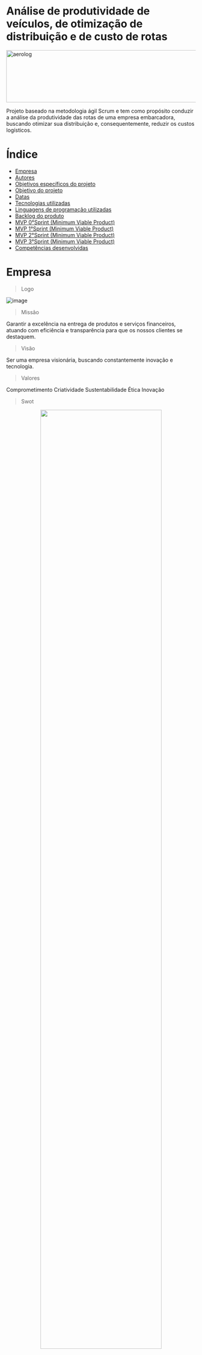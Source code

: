 # Análise de produtividade de veículos, de otimização de distribuição e de custo de rotas
 <div>
<img align="center" alt="aerolog" height="139" width="700" src="https://files.passeidireto.com/322070fa-3084-4183-b8d2-43625251dbc9/bg1.png">


Projeto baseado na metodologia ágil Scrum e tem como propósito conduzir a análise da produtividade das rotas de uma empresa embarcadora, buscando otimizar sua distribuição e, consequentemente, reduzir os custos logísticos.

# Índice
* [Empresa](#Empresa)
* [Autores](#autores)
* [Objetivos específicos do projeto](#objetivo-específicos-do-projeto)
* [Objetivo do projeto](#objetivos-do-projeto)
* [Datas](#datas)
* [Tecnologias utilizadas](#tecnologias-utilizadas)
* [Linguagens de programação utilizadas](#linguagens-de-programação-utilizadas)
* [Backlog do produto](#backlog-do-produto)
* [MVP 0°Sprint (Minimum Viable Product)](#mvp-1sprint-minimum-viable-product)
* [MVP 1°Sprint (Minimum Viable Product)](#mvp-2sprint-minimum-viable-product)
* [MVP 2°Sprint (Minimum Viable Product)](#mvp-3sprint-minimum-viable-product)
* [MVP 3°Sprint (Minimum Viable Product)](#mvp-4sprint-minimum-viable-product)
* [Competências desenvolvidas](#competências-desenvolvidas)

# Empresa
> Logo

![image](logo2.png)

> Missão

Garantir a excelência na entrega de produtos e serviços financeiros, atuando com eficiência e transparência para que os nossos clientes se destaquem.

> Visão

Ser uma empresa visionária, buscando constantemente inovação e tecnologia.

> Valores

Comprometimento
Criatividade
Sustentabilidade
Ética
Inovação

> Swot

<div id="top"></div>
<p align="center">
      <img src="./Circle Infographic Diagram SWOT Analysis.png" width="80%" height="80%">
<p align="center">  

> Organigrama
![image](equipe.jpeg)

# Autores

|    Função       |       Nome           |                                                                                                                                                          Contato                                                                                                                                                          |
|:---------------:|:-------------------:|:------------------------------------------------------------------------------------------------------------------------------------------------------------------------------------------------------------------------------------------------------------------------------------------------------------------------:|
| Product Owner   |   Edson Guimarães    |   [![Linkedin Badge](https://img.shields.io/badge/Linkedin-blue?style=flat-square&logo=Linkedin&logoColor=white)](https://www.linkedin.com/in/edson-guimar%C3%A3es-839140210?utm_source=share&utm_campaign=share_via&utm_content=profile&utm_medium=ios_app)    |
| Scrum Master    |   Cleo Fonseca      |   [![Linkedin Badge](https://img.shields.io/badge/Linkedin-blue?style=flat-square&logo=Linkedin&logoColor=white)](https://www.linkedin.com/in/cleo-fonseca-07991b287)     |
| Team Member     |    José Augusto     |   [![Linkedin Badge](https://img.shields.io/badge/Linkedin-blue?style=flat-square&logo=Linkedin&logoColor=white)](https://www.linkedin.com/in/jos%C3%A9-augusto-1814131a2/?utm_source=share&utm_campaign=share_via&utm_content=profile&utm_medium=android_app)  |
| Team Member     |    Patrícia Viana      |   [![Linkedin Badge](https://img.shields.io/badge/Linkedin-blue?style=flat-square&logo=Linkedin&logoColor=white)](https://www.linkedin.com/in/katia-patr%C3%ADcia-viana-171514244/?utm_source=share&utm_campaign=share_via&utm_content=profile&utm_medium=android_app)  |
| Team Member     |   Miriã Rodrigues    |   [![Linkedin Badge](https://img.shields.io/badge/Linkedin-blue?style=flat-square&logo=Linkedin&logoColor=white)](https://www.linkedin.com/in/miri%C3%A3-rodrigues-martins-chaves-9573b51a1?utm_source=share&utm_campaign=share_via&utm_content=profile&utm_medium=android_app) |
| Team Member     |    Yesenia Ruiz   |   [![Linkedin Badge](https://img.shields.io/badge/Linkedin-blue?style=flat-square&logo=Linkedin&logoColor=white)](https://www.linkedin.com/in/kassandra-ruiz-100591204/) 

##

# Objetivo específicos do projeto

Em suma, este projeto visa oferecer percepções valiosas e soluções para melhorar a eficiência operacional e a rentabilidade da empresa parceira.

- Análise de Produtividade das rotas.
- Criação e modelagem de um banco de dados em SQL.
- Criação de um visualizador de indicadores em BI.
- Aplicação do método de transportes para otimização da distribuição.

# Objetivos do projeto

Este projeto, hospedado na plataforma GitHub, tem como objetivo facilitar o ambiente colaborativo, proporcionando suporte e facilidade na utilização desta plataforma, visando:

- Centralizar os trabalhos e projetos.
- Organizar e estruturar as informações.
- Versionar e controlar as alterações.
- Facilitar o compartilhamento e feedback.
- Desenvolver habilidades técnicas.

# Datas

Projeto pedagógico fundamentado na Metodologia API para ensino-aprendizado, com foco no desenvolvimento de competências e baseado nos pilares de aprendizado com problemas reais (RPBL), validação externa e mentalidade ágil. Utilizamos estratégias para compreender o problema, conceber uma solução viável durante o desenvolvimento e implementar o MVP, seguido pela sua operação (CDIO).

| Sprint             |    Data      |   Status      | Relatório                                                                                                 | Python                                                                                                       | Power BI                                                                                                     |
|:------------------:|:------------:|:-------------:|:---------------------------------------------------------------------------------------------------------:|:------------------------------------------------------------------------------------------------------------:|:------------------------------------------------------------------------------------------------------------:|
| Kick Off           | 03/09/2024   | Concluído     |                                                                                                           |                                               |                                                                                                              |
| 0                  | 24/09/2024   | Concluído    |                 |                                               |                                                                                                              |
| 1                  | 15/10/2024   | Concluído   |  [![Microsoft Word Badge](https://img.shields.io/badge/Microsoft_Word-blue?style=flat-square&logo=Microsoft%20Word&logoColor=white)](https://github.com/yesk22/Projeto-API-III/blob/main/Projeto%20An%C3%A1lise%20de%20Produtividade%20de%20rotas.pdf)               |      [![Python Badge](https://img.shields.io/badge/Python-blue?style=flat-square&logo=Python&logoColor=white)](https://colab.research.google.com/github/yesk22/Projeto-API-III/blob/main/API_III_1.ipynb)                                     |  [![Power BI Badge](https://img.shields.io/badge/Power_BI-blue?style=flat-square&logo=Power%20BI&logoColor=white)](https://app.powerbi.com/groups/me/reports/3405ff54-f7c5-4edf-869f-dfcbc7313ffa/a6461d4cebdf74303b04?experience=power-bi)           |
| 2                  | 05/11/2024   |  Concluído | [![Microsoft Word Badge](https://img.shields.io/badge/Microsoft_Word-blue?style=flat-square&logo=Microsoft%20Word&logoColor=white)](https://github.com/yesk22/Projeto-API-III/blob/main/PROJETO%203%C2%B0%20SEMESTRE.pdf)  |   | [![Power BI Badge](https://img.shields.io/badge/Power_BI-blue?style=flat-square&logo=Power%20BI&logoColor=white)](https://app.powerbi.com/groups/me/reports/f933bc54-3a48-4d19-b971-2253e446cf72/a6461d4cebdf74303b04?experience=power-bi) |
| 3                  | 26/11/2024   | Concluído      |                 |[![Python Badge](https://img.shields.io/badge/Python-blue?style=flat-square&logo=Python&logoColor=white)](https://colab.research.google.com/drive/1F2npHMm75DcnW8k6nG9Pa2jJpqclRZzG?usp=sharing)                                        |  [![Power BI Badge](https://img.shields.io/badge/Power_BI-blue?style=flat-square&logo=Power%20BI&logoColor=white)]( https://app.powerbi.com/groups/me/reports/45deae19-7476-48fa-a968-3a6bfcdd3852/25fe1959a2db2d964778?experience=power-bi)                      |
| Feira de Soluções  | 12/12/2024   | Concluído     | [![PowerPoint Badge](https://img.shields.io/badge/PowerPoint-red?style=flat-square&logo=Microsoft-PowerPoint&logoColor=white)](https://fatecspgov-my.sharepoint.com/:b:/r/personal/yesenia_alva_fatec_sp_gov_br/Documents/Archivos%20de%20chat%20de%20Microsoft%20Teams/Apresenta%C3%A7%C3%A3o-feira%20de%20solu%C3%A7%C3%B5es%203semestre.pdf?csf=1&web=1&e=RITp3k)


# Tecnologias utilizadas

<img src="https://upload.wikimedia.org/wikipedia/commons/8/8a/Jira_Logo.svg" width="100" />
<img src="https://seeklogo.com/images/P/power-bi-icon-logo-E1B451ED39-seeklogo.com.png" width="100" />
<img src="https://upload.wikimedia.org/wikipedia/commons/8/8d/Microsoft_Excel_Logo_%282013-2019%29.svg" width="100" />
<img src="https://upload.wikimedia.org/wikipedia/commons/thumb/8/87/Sql_data_base_with_logo.png/320px-Sql_data_base_with_logo.png" width="100" />
<img src="https://upload.wikimedia.org/wikipedia/commons/7/76/Slack_Icon.png" width="100" />
                                                                     
## Linguagens de programação utilizadas
<img src="https://seeklogo.com/images/D/DAX-logo-6E87145B0D-seeklogo.com.png" width="100" />
<img src="https://cdn.iconscout.com/icon/free/png-512/free-python-3521655-2945099.png?f=webp&w=256" width="100" />
<img src="https://e7.pngegg.com/pngimages/963/116/png-clipart-markdown-logo-icons-logos-emojis-tech-companies.png" width="100" />

# Backlog do produto

## Sprint 0.
- [x] Estruturação do github 
- [x] Documentação github 
- [x] Estruturação do jira
- [x] Logotipo 
- [x] Missão, visão e valores
- [x] Análise SWOT 
- [x] Levantamento de dados 
- [x] Tratamento de dados 
- [x] Aprendizado 
- [x] Power bi 
- [x] Python
- [x] Github Defina o propósito do template
- [ ] Criação do vídeo
- [ ] Finalize e aprovação.

## Sprint 1.
- [x] Estudar Método De Transporte
- [x] Estruturar a relação de dados no Power Bi
- [x] Produtividade Mensal Dos Veículos
- [x] Entrega De Indicadores
- [x] Mapeamento de rotas
- [x] Indicador de evolução dos custos por KM de cada rota filtrando por fábrica
- [x] Indicador de evolução dos custos por unidade transportada de cada rota, filtrando por fábrica
- [x] Dashboard de análise de produtividade de veículos, otimização de produção e custo de rotas
- [x] Indicador de custo do frete por unidade de transporte e soma de produtividade
- [x] Mapeamento de rotas por fábricas e clientes por latitude e longitude
- [x] Tratar dados em python
- [x] Relatório
- [x] Video

## Sprint 2.
- [x] tratamento de dados no Power BI (rotas final) 
- [x] conversión de dados ao formato correto, colunas agregadas e índice para cada cliente
- [x] Tratamento de dados no Excel para cada cliente e fábrica
- [ ] Cálculo dos custos médios para cada fábrica e cliente
- [x] Formato em python para a otimização
- [x] Cálculo de cada xj
- [x] Restrições de capacidade 
- [x] Restrições de demanda
- [ ] Tratamento de dados em MySql
- [ ] Correção de datas
- [ ] Correção FOB/CIF
- [ ] Correção de capacidade transp veículos p12 e p24 
- [ ] Conexão de banco de dados ao BI
- [x] fórmula pra calcular lead time
- [x] Atualização do Github 
- [x] Documentação no Github
- [x] Vídeo 
- [ ] Relatório
      
## Sprint 3.
- [x] Resultados da otimização no python 
- [x] Tratamento de dados no Excel para otimização de cada cliente - fabrica
- [x] Cálculo do custo otimizado de cada fábrica - cliente
- [x] Exportação dos dados no Power BI 
- [x] Tratamento de dados para a visualização da otimização 
- [x] Comparação da otimização com as rotas normais no bi 
- [x] Criação e modelagem de banco de dados do SQL
- [x] Estrutura do banco de dados
- [x] Integração da base de dados SQL E Power BI
- [x] Visão Geral das atividades de cada veículo
- [x] Aplicação do Método de Transportes e Otimização em Python
- [x] Documentação do código de Python
- [x] Visualizações Gráficos dos resultados
- [x] Atualização do Github 
- [x] Documentação no Github
- [ ] Vídeo 
- [ ] Relatório


# MVP 0°Sprint (Minimum Viable Product)

Nosso MVP da 0°Sprint é a geração a estrutura do que nos vamos fazer, criamos o jira e o github.

[**Link Vídeo MVP**](https://fatecspgov-my.sharepoint.com/:v:/r/personal/cleocirene_fonseca_fatec_sp_gov_br/Documents/Arquivos%20de%20Chat%20do%20Microsoft%20Teams/Projeto-API-III_README.md%20at%20main%20%C2%B7%20yesk22_Projeto-API-III%20-%20Google%20Chrome%202024-10-01%2011-32-11.mp4?csf=1&web=1&e=RYnynS)

[**Link Vídeo MVP**](https://fatecspgov-my.sharepoint.com/:v:/r/personal/cleocirene_fonseca_fatec_sp_gov_br/Documents/Arquivos%20de%20Chat%20do%20Microsoft%20Teams/API%203%20sem%20-%20Backlog%20-%20Jira%20-%20Google%20Chrome%202024-10-01%2011-43-05.mp4?csf=1&web=1&e=SXkT2x)

# MVP 1°Sprint (Minimum Viable Product)

Nosso MVP da 1°Sprint é a geração de uma planilha com os dados que o cliente forneceu, via tratamento deles por Python, pois é o produto mais simples e objetivo que o cliente pode usufruir, feito para seu primeiro entendimento de nossa compreensão no processo de tratamento dos dados.

[**Link Vídeo MVP**](https://fatecspgov-my.sharepoint.com/:v:/g/personal/cleocirene_fonseca_fatec_sp_gov_br/EQ7hmFMFdOZNmLGMVkgEf1kBQaPFnntESBMZavOP65pvMg?e=hihk1J)

[**Link Vídeo MVP**](https://fatecspgov-my.sharepoint.com/:v:/g/personal/edson_guimaraes_fatec_sp_gov_br/Eaz42O-NPDNBnJaGCpf-l-UB61eWZnpOznF5vRgYdrb-hA?e=fDZQk4)

# MVP 2°Sprint (Minimum Viable Product)

Em nossa 2°Sprint, nosso MVP é a geração do Power BI com os indicadores negociados com o cliente, de modo a Dashboard ser dinâmica e de fácil uso do cliente.

[**Link Vídeo MVP**](https://fatecspgov-my.sharepoint.com/:v:/g/personal/cleocirene_fonseca_fatec_sp_gov_br/EYxYWa-rxDhFmADJWf0BONwB6-x8BynlxS-PpCBH8_qbkA?e=NV7FM0)

# MVP 3°Sprint (Minimum Viable Product)

Com a 3°Sprint buscamos entregar os dados disponibilizados pelo cliente em um dashboard onde se pode ver a visualizacao do Power BI com a otimização em Python das rotas.

[**Link Vídeo MVP**](https://fatecspgov-my.sharepoint.com/:v:/g/personal/yesenia_alva_fatec_sp_gov_br/EUYArDZEuXxErE6sPXTiLecBj46cL4cHX9v3Gne_AcX6Pw?e=dfwHQL)

# Competências desenvolvidas

## Hard Skill (saber tecnológico)
<details>
<summary>Hard Skills desenvolvidas</summary>
  
| Tecnologia/Metodologia | Classificação |
| ---------------------- | ------------- |
| GitHub | ★ ★ ★ ★ ★ ★ ★ ☆ ☆ ☆ |
| Gestão de Projetos | ★ ★ ★ ★ ★ ★ ☆ ☆ ☆ ☆ |
| Scrum Master | ★ ★ ★ ★ ★ ★ ★ ☆ ☆ ☆ |
| Prodct Owner | ★ ★ ★ ★ ★ ★ ★ ☆ ☆ ☆ |
| Markdown | ★ ★ ★ ★ ★ ★ ★ ☆ ☆ ☆ |
| Git Projects | ★ ★ ★ ★ ★ ★ ★ ☆ ☆ ☆ |
 
</details>

## Soft Skill (saber comportamental)
<details>
<summary>Soft Skills desenvolvidas</summary>

| Habilidades          | Classificação            |
|----------------------|--------------------------|
| Adaptabilidade       | ★ ★ ★ ★ ☆ ☆ ☆ ☆ ☆ ☆ |
| Colaboração          | ★ ★ ★ ★ ★ ★ ☆ ☆ ☆ ☆ |
| Comunicação          | ☆ ☆ ☆ ☆ ☆ ☆ ☆ ☆ ☆ ☆ |
| Autonomia            | ☆ ☆ ☆ ☆ ☆ ☆ ☆ ☆ ☆ ☆ |
| Proatividade         | ☆ ☆ ☆ ☆ ☆ ☆ ☆ ☆ ☆ ☆ |
| Entrega de Resultados| ☆ ☆ ☆ ☆ ☆ ☆ ☆ ☆ ☆ ☆ |
